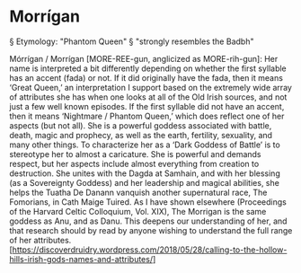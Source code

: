 # Morrígan
§ Etymology: "Phantom Queen"
§ "strongly resembles the Badbh"



Mórrígan / Morrígan [MORE-REE-gun, anglicized as MORE-rih-gun]: Her name is interpreted a bit differently depending on whether the first syllable has an accent (fada) or not. If it did originally have the fada, then it means ‘Great Queen,’ an interpretation I support based on the extremely wide array of attributes she has when one looks at all of the Old Irish sources, and not just a few well known episodes. If the first syllable did not have an accent, then it means ‘Nightmare / Phantom Queen,’ which does reflect one of her aspects (but not all). She is a powerful goddess associated with battle, death, magic and prophecy, as well as the earth, fertility, sexuality, and many other things. To characterize her as a ‘Dark Goddess of Battle’ is to stereotype her to almost a caricature. She is powerful and demands respect, but her aspects include almost everything from creation to destruction. She unites with the Dagda at Samhain, and with her blessing (as a Sovereignty Goddess) and her leadership and magical abilities, she helps the Tuatha De Danann vanquish another supernatural race, The Fomorians, in Cath Maige Tuired. As I have shown elsewhere (Proceedings of the Harvard Celtic Colloquium, Vol. XIX), The Morrigan is the same goddess as Anu, and as Danu. This deepens our understanding of her, and that research should by read by anyone wishing to understand the full range of her attributes. [https://discoverdruidry.wordpress.com/2018/05/28/calling-to-the-hollow-hills-irish-gods-names-and-attributes/]
